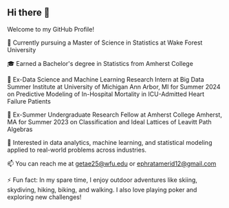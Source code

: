 ## Hi there 👋

Welcome to my GitHub Profile!

🏫 Currently pursuing a Master of Science in Statistics at Wake Forest University 

🎓 Earned a Bachelor's degree in Statistics from Amherst College 

🌱 Ex-Data Science and Machine Learning Research Intern at Big Data Summer Institute at University of Michigan Ann Arbor, MI for Summer 2024 on Predictive Modeling of In-Hospital Mortality in ICU-Admitted Heart Failure Patients

🌱 Ex-Summer Undergraduate Research Fellow at Amherst College Amherst, MA for Summer 2023 on Classification and Ideal Lattices of Leavitt Path Algebras

🌱 Interested in data analytics, machine learning, and statistical modeling applied to real-world problems across industries.

📫 You can reach me at getae25@wfu.edu or ephratamerid12@gmail.com

⚡ Fun fact: In my spare time, I enjoy outdoor adventures like skiing, skydiving, hiking, biking, and walking. I also love playing poker and exploring new challenges!
